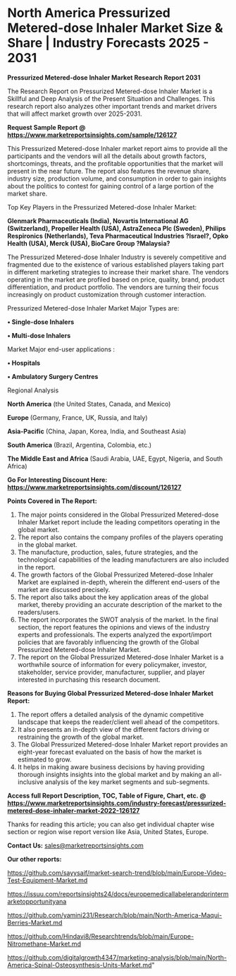# North America Pressurized Metered-dose Inhaler Market Size & Share | Industry Forecasts 2025 - 2031

<strong>Pressurized Metered-dose Inhaler Market Research Report 2031</strong>

The Research Report on Pressurized Metered-dose Inhaler Market is a Skillful and Deep Analysis of the Present Situation and Challenges. This research report also analyzes other important trends and market drivers that will affect market growth over 2025-2031.

<strong>Request Sample Report @ <a href=https://www.marketreportsinsights.com/sample/126127>https://www.marketreportsinsights.com/sample/126127</a></strong>

This Pressurized Metered-dose Inhaler market report aims to provide all the participants and the vendors will all the details about growth factors, shortcomings, threats, and the profitable opportunities that the market will present in the near future. The report also features the revenue share, industry size, production volume, and consumption in order to gain insights about the politics to contest for gaining control of a large portion of the market share.

Top Key Players in the Pressurized Metered-dose Inhaler Market:

<strong>Glenmark Pharmaceuticals (India), Novartis International AG (Switzerland), Propeller Health (USA), AstraZeneca Plc (Sweden), Philips Respironics (Netherlands), Teva Pharmaceutical Industries ?Israel?, Opko Health (USA), Merck (USA), BioCare Group ?Malaysia?</strong>

The Pressurized Metered-dose Inhaler Industry is severely competitive and fragmented due to the existence of various established players taking part in different marketing strategies to increase their market share. The vendors operating in the market are profiled based on price, quality, brand, product differentiation, and product portfolio. The vendors are turning their focus increasingly on product customization through customer interaction.

Pressurized Metered-dose Inhaler Market Major Types are:

<strong>• Single-dose Inhalers

• Multi-dose Inhalers</strong>

Market Major end-user applications :

<strong>• Hospitals

• Ambulatory Surgery Centres</strong>

Regional Analysis

</u><strong><b>North America</b></strong> (the United States, Canada, and Mexico)

<strong><b>Europe </b></strong>(Germany, France, UK, Russia, and Italy)

<strong><b>Asia-Pacific</b></strong> (China, Japan, Korea, India, and Southeast Asia)

<strong><b>South America</b></strong> (Brazil, Argentina, Colombia, etc.)

<strong><b>The Middle East and Africa</b></strong> (Saudi Arabia, UAE, Egypt, Nigeria, and South Africa)

<strong>Go For Interesting Discount Here: <a href=https://www.marketreportsinsights.com/discount/126127>https://www.marketreportsinsights.com/discount/126127</a></strong>

<strong>Points Covered in The Report:</strong>
<ol>
  <li>The major points considered in the Global Pressurized Metered-dose Inhaler Market report include the leading competitors operating in the global market.</li>
  <li>The report also contains the company profiles of the players operating in the global market.</li>
  <li>The manufacture, production, sales, future strategies, and the technological capabilities of the leading manufacturers are also included in the report.</li>
  <li>The growth factors of the Global Pressurized Metered-dose Inhaler Market are explained in-depth, wherein the different end-users of the market are discussed precisely.</li>
  <li>The report also talks about the key application areas of the global market, thereby providing an accurate description of the market to the readers/users.</li>
  <li>The report incorporates the SWOT analysis of the market. In the final section, the report features the opinions and views of the industry experts and professionals. The experts analyzed the export/import policies that are favorably influencing the growth of the Global Pressurized Metered-dose Inhaler Market.</li>
  <li>The report on the Global Pressurized Metered-dose Inhaler Market is a worthwhile source of information for every policymaker, investor, stakeholder, service provider, manufacturer, supplier, and player interested in purchasing this research document.</li>
</ol>
<strong>Reasons for Buying Global Pressurized Metered-dose Inhaler Market Report:</strong>

<ol>
  <li>The report offers a detailed analysis of the dynamic competitive landscape that keeps the reader/client well ahead of the competitors.</li>
  <li>It also presents an in-depth view of the different factors driving or restraining the growth of the global market.</li>
  <li>The Global Pressurized Metered-dose Inhaler Market report provides an eight-year forecast evaluated on the basis of how the market is estimated to grow.</li>
  <li>It helps in making aware business decisions by having providing thorough insights insights into the global market and by making an all-inclusive analysis of the key market segments and sub-segments.</li>
</ol>
<strong>Access full Report Description, TOC, Table of Figure, Chart, etc. @ <a href=https://www.marketreportsinsights.com/industry-forecast/pressurized-metered-dose-inhaler-market-2022-126127>https://www.marketreportsinsights.com/industry-forecast/pressurized-metered-dose-inhaler-market-2022-126127</a></strong>


Thanks for reading this article; you can also get individual chapter wise section or region wise report version like Asia, United States, Europe.

<strong>Contact Us:</strong>
sales@marketreportsinsights.com

<strong>Our other reports:</strong>

<a href=https://github.com/sayysaif/market-search-trend/blob/main/Europe-Video-Test-Equipment-Market.md>https://github.com/sayysaif/market-search-trend/blob/main/Europe-Video-Test-Equipment-Market.md</a>

<a href=https://issuu.com/reportsinsights24/docs/europemedicallabelerandprintermarketopportunityana>https://issuu.com/reportsinsights24/docs/europemedicallabelerandprintermarketopportunityana</a>

<a href=https://github.com/yamini231/Research/blob/main/North-America-Maqui-Berries-Market.md>https://github.com/yamini231/Research/blob/main/North-America-Maqui-Berries-Market.md</a>

<a href=https://github.com/Hindavi8/Researchtrends/blob/main/Europe-Nitromethane-Market.md>https://github.com/Hindavi8/Researchtrends/blob/main/Europe-Nitromethane-Market.md</a>

<a href=https://github.com/digitalgrowth4347/marketing-analysis/blob/main/North-America-Spinal-Osteosynthesis-Units-Market.md>https://github.com/digitalgrowth4347/marketing-analysis/blob/main/North-America-Spinal-Osteosynthesis-Units-Market.md</a>"
